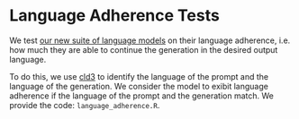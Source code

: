 # Language Adherence Tests

We test [our new suite of language models](https://huggingface.co/collections/PleIAs/common-models-674cd0667951ab7c4ef84cc4) on their language adherence, i.e. how much they are able to continue the generation in the desired output language.

To do this, we use [cld3](https://github.com/google/cld3) to identify the language of the prompt and the language of the generation. We consider the model to exibit language adherence if the language of the prompt and the generation match. We provide the code: `language_adherence.R`.
